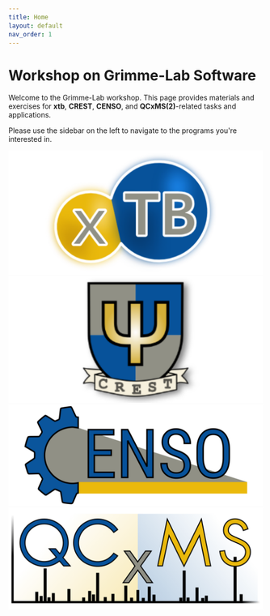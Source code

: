 ```yaml
---
title: Home
layout: default
nav_order: 1
---
```


# Workshop on Grimme-Lab Software

Welcome to the Grimme-Lab workshop. This page provides materials and exercises for **xtb**, **CREST**, **CENSO**, and **QCxMS(2)**-related tasks and applications.  

Please use the sidebar on the left to navigate to the programs you're interested in.  

<div class="image-container">
  <div class="image-item">
    <a href="page/xtb">
      <img src="assets/images/xtb.png" alt="Image 1">
    </a>
  </div>
  <div class="image-item">
    <a href="page/crest">
      <img src="assets/images/crest.png" alt="Image 2">
    </a>
  </div>
  <div class="image-item">
    <a href="page/censo">
      <img src="assets/images/censo.png" alt="Image 3">
    </a>
  </div>
  <div class="image-item">
    <a href="page/qcxms">
      <img src="assets/images/qcxms.png" alt="Image 4">
    </a>
  </div>
</div>

